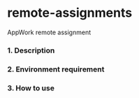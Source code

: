# remote-assignments
AppWork remote assignment


<h3>1. Description</h3>



<h3>2. Environment requirement</h3>



<h3>3. How to use</h3>

